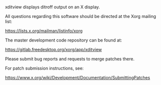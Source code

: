 xditview displays ditroff output on an X display.

All questions regarding this software should be directed at the
Xorg mailing list:

  https://lists.x.org/mailman/listinfo/xorg

The master development code repository can be found at:

  https://gitlab.freedesktop.org/xorg/app/xditview

Please submit bug reports and requests to merge patches there.

For patch submission instructions, see:

  https://www.x.org/wiki/Development/Documentation/SubmittingPatches

